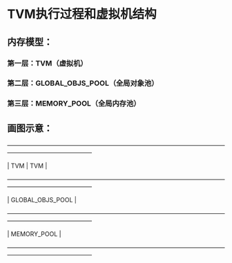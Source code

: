 # TVM执行过程和虚拟机结构

## 内存模型：

### 第一层：TVM（虚拟机）
### 第二层：GLOBAL_OBJS_POOL（全局对象池）
### 第三层：MEMORY_POOL（全局内存池）

## 画图示意：

——————————————————————————————————————————————————

|          TVM           |         TVM           |

——————————————————————————————————————————————————

|               GLOBAL_OBJS_POOL                 |

——————————————————————————————————————————————————

|                MEMORY_POOL                     |

——————————————————————————————————————————————————
